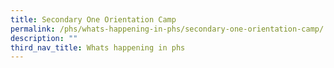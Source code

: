 ```yaml
---
title: Secondary One Orientation Camp
permalink: /phs/whats-happening-in-phs/secondary-one-orientation-camp/
description: ""
third_nav_title: Whats happening in phs
---
```


